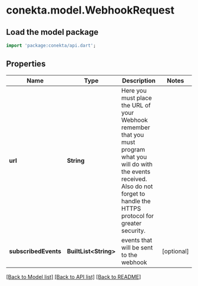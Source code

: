 # conekta.model.WebhookRequest

## Load the model package
```dart
import 'package:conekta/api.dart';
```

## Properties
Name | Type | Description | Notes
------------ | ------------- | ------------- | -------------
**url** | **String** | Here you must place the URL of your Webhook remember that you must program what you will do with the events received. Also do not forget to handle the HTTPS protocol for greater security. | 
**subscribedEvents** | **BuiltList&lt;String&gt;** | events that will be sent to the webhook | [optional] 

[[Back to Model list]](../README.md#documentation-for-models) [[Back to API list]](../README.md#documentation-for-api-endpoints) [[Back to README]](../README.md)


